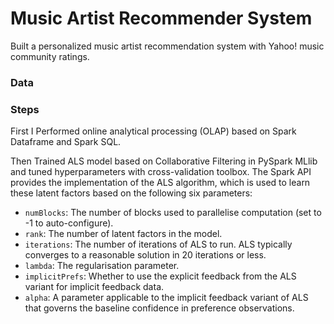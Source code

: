 # Music Artist Recommender System

Built a personalized music artist recommendation system with Yahoo! music community ratings.

### Data

### Steps
First I Performed online analytical processing (OLAP) based on Spark Dataframe and Spark SQL.

Then Trained ALS model based on Collaborative Filtering in PySpark MLlib and tuned hyperparameters with cross-validation toolbox.
The Spark API provides the implementation of the ALS algorithm, which is used to learn these latent factors based on the following six parameters:
- ```numBlocks```: The number of blocks used to parallelise computation (set to -1 to auto-configure).
- ```rank```: The number of latent factors in the model.
- ```iterations```: The number of iterations of ALS to run. ALS typically converges to a reasonable solution in 20 iterations or less.
- ```lambda```: The regularisation parameter.
- ```implicitPrefs```: Whether to use the explicit feedback from the ALS variant for implicit feedback data.
- ```alpha```: A parameter applicable to the implicit feedback variant of ALS that governs the baseline confidence in preference observations.
